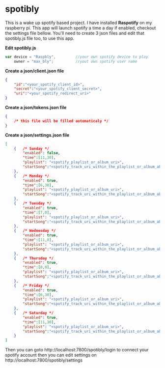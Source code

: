 # spotibly

This is a wake up spotify based project.
I have installed **Raspotify** on my raspberry pi.
This app will launch spotify a time a day if enabled, checkout the settings file bellow.
You'll need to create 3 json files and edit that spotibly.js file too, to use this app.

__Edit spotibly.js__
```js
var device = "Raspbly",			//your own spotify device to play
    owner = "max_bly";			//yout own spotify user name
```

__Create a json/client.json file__
```json
{
	"id":"<your_spotify_client_id>",
	"secret":"<your_spotify_client_secret>",
	"uri":"<your_spotify_redirect_uri>"
}
```
__Create a json/tokens.json file__
```json
{
    /* this file will be filled automaticaly */
}
```

__Create a json/settings.json file__
```json
[
    {   /* Sunday */
        "enabled": false,
        "time":[11,30],
        "playlist": "<spotify_playlist_or_album_uri>",
        "startSong":"<spotify_track_uri_within_the_playlist_or_album_above>"
    },
    {   /* Monday */
        "enabled": true,
        "time":[6,30],
        "playlist": "<spotify_playlist_or_album_uri>",
        "startSong":"<spotify_track_uri_within_the_playlist_or_album_above>"
    },
    {   /* Tuesday */
        "enabled": true,
        "time":[7,0],
        "playlist": "<spotify_playlist_or_album_uri>",
        "startSong":"<spotify_track_uri_within_the_playlist_or_album_above>"
    },
    {   /* Wednesday */
        "enabled": true,
        "time":[11,0],
        "playlist": "<spotify_playlist_or_album_uri>",
        "startSong":"<spotify_track_uri_within_the_playlist_or_album_above>"
    },
    {   /* Thursday */
        "enabled": true,
        "time":[8,0],
        "playlist": "<spotify_playlist_or_album_uri>",
        "startSong":"<spotify_track_uri_within_the_playlist_or_album_above>"
    },
    {   /* Friday */
        "enabled": true,
        "time":[6,30],
        "playlist": "<spotify_playlist_or_album_uri>",
        "startSong":"<spotify_track_uri_within_the_playlist_or_album_above>"
    },
    {   /* Saturday */
        "enabled": true,
        "time":[11,30],
        "playlist": "<spotify_playlist_or_album_uri>",
        "startSong":"<spotify_track_uri_within_the_playlist_or_album_above>"
    }
]
```

Then you can goto http://localhost:7800/spotibly/login to connect your spotify account
then you can edit settings on http://localhost:7800/spotibly/settings